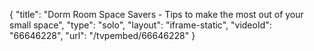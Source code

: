 {
    "title": "Dorm Room Space Savers - Tips to make the most out of your small space",
    "type": "solo",
    "layout": "iframe-static",
    "videoId": "66646228",
    "url": "\/tvpembed\/66646228"
}